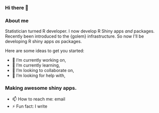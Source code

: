 ### Hi there 👋

### About me

Statistician turned R developer. I now develop R Shiny apps *and* packages.
Recently been introduced to the {golem} infrastructure.
So now I'll be developing R shiny apps *as* packages.

Here are some ideas to get you started:

- 🔭 I’m currently working on,
- 🌱 I’m currently learning,
- 👯 I’m looking to collaborate on,
- 🤔 I’m looking for help with,

### Making awesome shiny apps.

- 📫 How to reach me: email
- ⚡ Fun fact: I write
